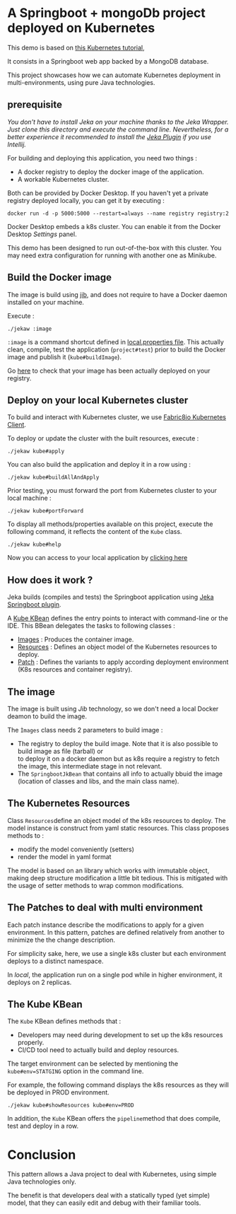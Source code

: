 # A Springboot + mongoDb project deployed on Kubernetes

This demo is based on [this Kubernetes tutorial](https://learnk8s.io/spring-boot-kubernetes-guide),

It consists in a Springboot web app backed by a MongoDB database.

This project showcases how we can automate Kubernetes deployment in multi-environments, using 
pure Java technologies.

## prerequisite

*You don't have to install Jeka on your machine thanks to the Jeka Wrapper. 
Just clone this directory and execute the command line.
Nevertheless, for a better experience it recommended to install the [Jeka Plugin](https://plugins.jetbrains.com/plugin/13489-jeka) 
if you use Intellij.*

For building and deploying this application, you need two things :
- A docker registry to deploy the docker image of the application.
- A workable Kubernetes cluster.

Both can be provided by Docker Desktop. If you haven't yet a private registry deployed locally, 
you can get it by executing :
```shell
docker run -d -p 5000:5000 --restart=always --name registry registry:2
```

Docker Desktop embeds a k8s cluster. You can enable it from the Docker Desktop *Settings* panel.

This demo has been designed to run out-of-the-box with this cluster. 
You may need extra configuration for running with another one as Minikube.

## Build the Docker image

The image is build using [jib](https://github.com/GoogleContainerTools/jib/tree/master/jib-core), and does not require 
to have a Docker daemon installed on your machine.

Execute :
```shell
./jekaw :image
```
`:image` is a command shortcut defined in [local.properties file](jeka/local.properties). This actually clean, compile, test the
application (`project#test`) prior to build the Docker image and publish it (`kube#buildImage`).

Go [here](http://localhost:5000/v2/knote-java/tags/list) to check that your image has been actually deployed on your registry.

## Deploy on your local Kubernetes cluster

To build and interact with Kubernetes cluster, we use [Fabric8io Kubernetes Client](https://github.com/fabric8io/kubernetes-client).

To deploy or update the cluster with the built resources, execute : 
```shell
./jekaw kube#apply
```

You can also build the application and deploy it in a row using :
```shell
./jekaw kube#buildAllAndApply
```

Prior testing, you must forward the port from Kubernetes cluster to your local machine :
```shell
./jekaw kube#portForward
```

To display all methods/properties available on this project, execute the following command, 
it reflects the content of the `Kube` class.
```shell
./jekaw kube#help
```

Now you can access to your local application by [clicking here](http://localhost:8080/)

## How does it work ?

Jeka builds (compiles and tests) the Springboot application using [Jeka Springboot 
plugin](https://github.com/jeka-dev/jeka/tree/master/plugins/dev.jeka.plugins.springboot).

A [Kube KBean](jeka/def/kube/Kube.java) defines the entry points to interact with command-line 
or the IDE. This BBean delegates the tasks to following classes :
- [Images](jeka/def/kube/Images.java) : Produces the container image.
- [Resources](jeka//def/kube/Resources.java) : Defines an object model of the Kubernetes resources to deploy.
- [Patch](jeka/def/kube/Patch.java) : Defines the variants to apply according deployment environment (K8s resources and container registry).

## The image

The image is built using *Jib* technology, so we don't need a local Docker deamon to build the image.

The `Ìmages` class needs 2 parameters to build image :
- The registry to deploy the build image. Note that it is also possible to build image as file (tarball) or  
  to deploy it on a docker daemon but as k8s require a registry to fetch the image, this intermediate stage in not relevant.
- The `SpringbootJkBean` that contains all info to actually bbuid the image (location of classes and libs, and the main class name).


## The Kubernetes Resources

Class `Resources`define an object model of the k8s resources to deploy. The model instance is construct 
from yaml static resources. This class proposes methods to :
- modify the model conveniently (setters)
- render the model in yaml format

The model is based on an library which works with immutable object, making deep structure modification
a little bit tedious. This is mitigated with the usage of setter methods to wrap common modifications.

## The Patches to deal with multi environment

Each patch instance describe the modifications to apply for a given environment.
In this pattern, patches are defined relatively from another to minimize the the change description.

For simplicity sake, here, we use a single k8s cluster but each environment deploys to a distinct namespace.

In *local*, the application run on a single pod while in higher environment, it deploys on 2 replicas.

## The Kube KBean

The `Kube` KBean defines methods that :
- Developers may need during development to set up the k8s resources properly.
- CI/CD tool need to actually build and deploy resources.

The target environment can be selected by mentioning the `kube#env=STATGING` option in the command line. 

For example, the following command displays the k8s resources as they will be deployed in PROD environment.
```shell
./jekaw kube#showResources kube#env=PROD
```

In addition, the `Kube` KBean offers the `pipeline`method that does compile, test and deploy in a row.

# Conclusion

This pattern allows a Java project to deal with Kubernetes, using simple Java technologies only.

The benefit is that developers deal with a statically typed (yet simple) model, that they can easily edit and debug 
with their familiar tools.










